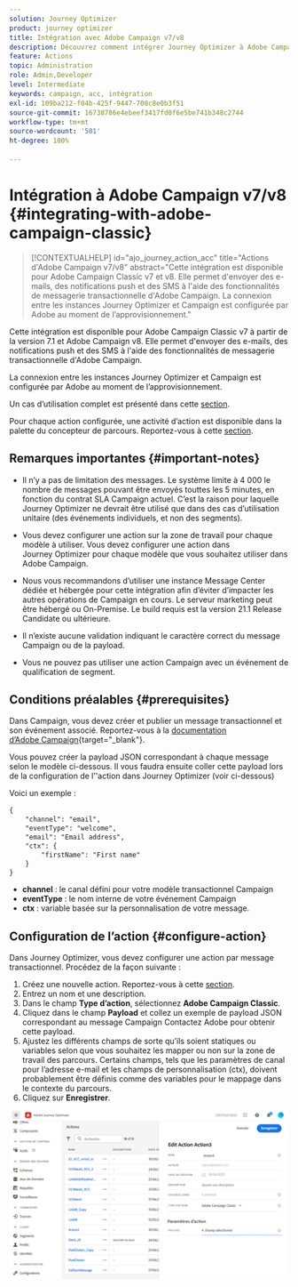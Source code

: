 ```yaml
---
solution: Journey Optimizer
product: journey optimizer
title: Intégration avec Adobe Campaign v7/v8
description: Découvrez comment intégrer Journey Optimizer à Adobe Campaign v7/v8.
feature: Actions
topic: Administration
role: Admin,Developer
level: Intermediate
keywords: campaign, acc, intégration
exl-id: 109ba212-f04b-425f-9447-708c8e0b3f51
source-git-commit: 16738786e4ebeef3417fd0f6e5be741b348c2744
workflow-type: tm+mt
source-wordcount: '501'
ht-degree: 100%

---
```


# Intégration à Adobe Campaign v7/v8 {#integrating-with-adobe-campaign-classic}

>[!CONTEXTUALHELP]
>id="ajo_journey_action_acc"
>title="Actions d&#39;Adobe Campaign v7/v8"
>abstract="Cette intégration est disponible pour Adobe Campaign Classic v7 et v8. Elle permet d&#39;envoyer des e-mails, des notifications push et des SMS à l&#39;aide des fonctionnalités de messagerie transactionnelle d&#39;Adobe Campaign. La connexion entre les instances Journey Optimizer et Campaign est configurée par Adobe au moment de l’approvisionnement."

Cette intégration est disponible pour Adobe Campaign Classic v7 à partir de la version 7.1 et Adobe Campaign v8. Elle permet d&#39;envoyer des e-mails, des notifications push et des SMS à l&#39;aide des fonctionnalités de messagerie transactionnelle d&#39;Adobe Campaign.

La connexion entre les instances Journey Optimizer et Campaign est configurée par Adobe au moment de l’approvisionnement.

Un cas d’utilisation complet est présenté dans cette [section](../building-journeys/ajo-ac.md).

Pour chaque action configurée, une activité d’action est disponible dans la palette du concepteur de parcours. Reportez-vous à cette [section](../building-journeys/using-adobe-campaign-classic.md).

## Remarques importantes {#important-notes}

* Il n’y a pas de limitation des messages. Le système limite à 4 000 le nombre de messages pouvant être envoyés touttes les 5 minutes, en fonction du contrat SLA Campaign actuel. C’est la raison pour laquelle Journey Optimizer ne devrait être utilisé que dans des cas d’utilisation unitaire (des événements individuels, et non des segments).

* Vous devez configurer une action sur la zone de travail pour chaque modèle à utiliser. Vous devez configurer une action dans Journey Optimizer pour chaque modèle que vous souhaitez utiliser dans Adobe Campaign.

* Nous vous recommandons d’utiliser une instance Message Center dédiée et hébergée pour cette intégration afin d’éviter d’impacter les autres opérations de Campaign en cours. Le serveur marketing peut être hébergé ou On-Premise. Le build requis est la version 21.1 Release Candidate ou ultérieure.

* Il n’existe aucune validation indiquant le caractère correct du message Campaign ou de la payload.

* Vous ne pouvez pas utiliser une action Campaign avec un événement de qualification de segment.

## Conditions préalables {#prerequisites}

Dans Campaign, vous devez créer et publier un message transactionnel et son événement associé. Reportez-vous à la [documentation d’Adobe Campaign](https://experienceleague.adobe.com/docs/campaign-classic/using/transactional-messaging/introduction/about-transactional-messaging.html?lang=fr#transactional-messaging){target="_blank"}.

Vous pouvez créer la payload JSON correspondant à chaque message selon le modèle ci-dessous. Il vous faudra ensuite coller cette payload lors de la configuration de l’&#39;action dans Journey Optimizer (voir ci-dessous)

Voici un exemple :

```
{
    "channel": "email",
    "eventType": "welcome",
    "email": "Email address",
    "ctx": {
        "firstName": "First name"
    }
}
```

* **channel** : le canal défini pour votre modèle transactionnel Campaign
* **eventType** : le nom interne de votre événement Campaign
* **ctx** : variable basée sur la personnalisation de votre message.

## Configuration de l’action {#configure-action}

Dans Journey Optimizer, vous devez configurer une action par message transactionnel. Procédez de la façon suivante :

1. Créez une nouvelle action. Reportez-vous à cette [section](../action/action.md).
1. Entrez un nom et une description.
1. Dans le champ **Type d’action**, sélectionnez **Adobe Campaign Classic**.
1. Cliquez dans le champ **Payload** et collez un exemple de payload JSON correspondant au message Campaign Contactez Adobe pour obtenir cette payload.
1. Ajustez les différents champs de sorte qu’ils soient statiques ou variables selon que vous souhaitez les mapper ou non sur la zone de travail des parcours. Certains champs, tels que les paramètres de canal pour l’adresse e-mail et les champs de personnalisation (ctx), doivent probablement être définis comme des variables pour le mappage dans le contexte du parcours.
1. Cliquez sur **Enregistrer**.

![](assets/accintegration1.png)
